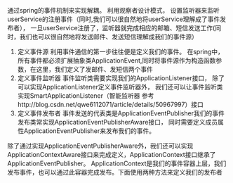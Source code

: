 通过spring的事件机制来实现解耦。
利用观察者设计模式，
设置监听器来监听userService的注册事件（同时,我们可以很自然地将userService理解成了事件发布者），
一旦userService注册了，监听器就完成相应的邮箱、短信发送工作(同时，我们也可以很自然地将发送邮件、发送短信理解成我们的事件源）

1. 定义事件源
利用事件通信的第一步往往便是定义我们的事件。
在spring中，所有事件都必须扩展抽象类ApplicationEvent,同时将事件源作为构造函数参数，在这里，我们定义了发邮件、发短信两个事件
2. 定义事件监听器
事件监听类需要实现我们的ApplicationListener接口，
除了可以实现ApplicationListener定义事件监听器外，
我们还可以让事件监听类实现SmartApplicationListener（智能监听器 参考http://blog.csdn.net/qwe6112071/article/details/50967997）接口
3. 定义事件发布者
事件发送的代表类是ApplicationEventPublisher我们的事件发布类常实现ApplicationEventPublisherAware接口，
同时需要定义成员属性ApplicationEventPublisher来发布我们的事件。

除了通过实现ApplicationEventPublisherAware外，我们还可以实现ApplicationContextAware接口来完成定义，ApplicationContext接口继承了ApplicationEventPublisher。
ApplicationContext是我们的事件容器上层，我们发布事件，也可以通过此容器完成发布。下面使用两种方法来定义我们的发布者